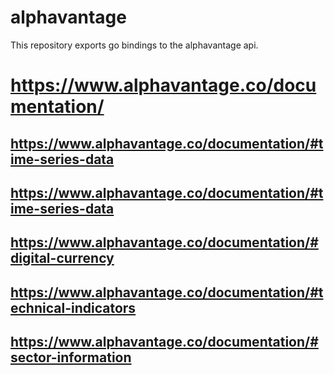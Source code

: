 # alphavantage

This repository exports go bindings to the alphavantage api.

# https://www.alphavantage.co/documentation/

## https://www.alphavantage.co/documentation/#time-series-data

## https://www.alphavantage.co/documentation/#time-series-data

## https://www.alphavantage.co/documentation/#digital-currency

## https://www.alphavantage.co/documentation/#technical-indicators

## https://www.alphavantage.co/documentation/#sector-information